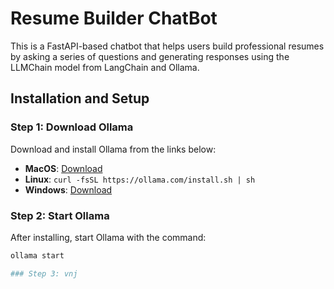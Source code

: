 # Resume Builder ChatBot

This is a FastAPI-based chatbot that helps users build professional resumes by asking a series of questions and generating responses using the LLMChain model from LangChain and Ollama.

## Installation and Setup

### Step 1: Download Ollama

Download and install Ollama from the links below:
- **MacOS**: [Download](https://ollama.com/download/Ollama-darwin.zip)
- **Linux**: `curl -fsSL https://ollama.com/install.sh | sh`
- **Windows**: [Download](https://ollama.com/download/OllamaSetup.exe)

### Step 2: Start Ollama

After installing, start Ollama with the command:
```sh
ollama start

### Step 3: vnj
